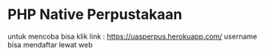 # PHP Native Perpustakaan
untuk mencoba bisa klik link : https://uasperpus.herokuapp.com/ 
username bisa mendaftar lewat web

